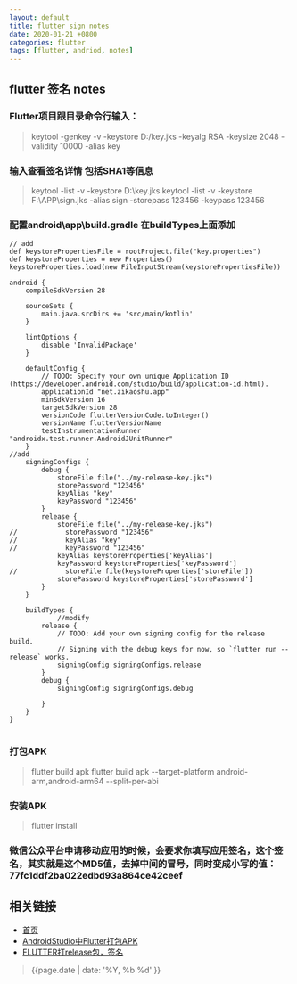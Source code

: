 ```yaml
---
layout: default
title: flutter sign notes
date: 2020-01-21 +0800
categories: flutter
tags: [flutter, andriod, notes]
---
```


## flutter 签名 notes

### Flutter项目跟目录命令行输入：
> keytool -genkey -v -keystore D:/key.jks -keyalg RSA -keysize 2048 -validity 10000 -alias key

### 输入查看签名详情 包括SHA1等信息
> keytool -list -v -keystore D:\key.jks
> keytool -list -v -keystore F:\APP\sign.jks -alias sign -storepass 123456 -keypass 123456

### 配置android\app\build.gradle 在buildTypes上面添加

```gradel
// add
def keystorePropertiesFile = rootProject.file("key.properties")
def keystoreProperties = new Properties()
keystoreProperties.load(new FileInputStream(keystorePropertiesFile))

android {
    compileSdkVersion 28

    sourceSets {
        main.java.srcDirs += 'src/main/kotlin'
    }

    lintOptions {
        disable 'InvalidPackage'
    }

    defaultConfig {
        // TODO: Specify your own unique Application ID (https://developer.android.com/studio/build/application-id.html).
        applicationId "net.zikaoshu.app"
        minSdkVersion 16
        targetSdkVersion 28
        versionCode flutterVersionCode.toInteger()
        versionName flutterVersionName
        testInstrumentationRunner "androidx.test.runner.AndroidJUnitRunner"
    }
//add
    signingConfigs {
        debug {
            storeFile file("../my-release-key.jks")
            storePassword "123456"
            keyAlias "key"
            keyPassword "123456"
        }
        release {
            storeFile file("../my-release-key.jks")
//            storePassword "123456"
//            keyAlias "key"
//            keyPassword "123456"
            keyAlias keystoreProperties['keyAlias']
            keyPassword keystoreProperties['keyPassword']
//            storeFile file(keystoreProperties['storeFile'])
            storePassword keystoreProperties['storePassword']
        }
    }

    buildTypes {
			//modify
        release {
            // TODO: Add your own signing config for the release build.
            // Signing with the debug keys for now, so `flutter run --release` works.
            signingConfig signingConfigs.release
        }
        debug {
            signingConfig signingConfigs.debug

        }
    }
}


```


### 打包APK
>flutter build apk
>flutter build apk --target-platform android-arm,android-arm64 --split-per-abi

### 安装APK
> flutter install

### 微信公众平台申请移动应用的时候，会要求你填写应用签名，这个签名，其实就是这个MD5值，去掉中间的冒号，同时变成小写的值：77fc1ddf2ba022edbd93a864ce42ceef


## 相关链接

* [首页](https://zhishan33.github.io/shanBlog/)
* [AndroidStudio中Flutter打包APK](https://www.cnblogs.com/niceyoo/p/11046253.html)
* [FLUTTER打release包，签名](https://www.jianshu.com/p/825e305de61d)

> {{page.date | date: '%Y, %b %d' }}
